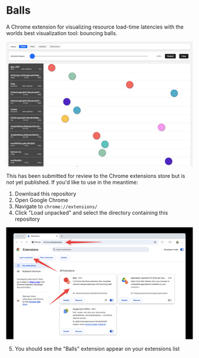 # Balls

A Chrome extension for visualizing resource load-time latencies with the worlds best visualization tool: bouncing balls.

![Screenshot](./screenshot.png)

This has been submitted for review to the Chrome extensions store but is not yet published.
If you'd like to use in the meantime:

1. Download this repository
2. Open Google Chrome
3. Navigate to `chrome://extensions/`
4. Click "Load unpacked" and select the directory containing this repository

![Extensions](./extensions.png)

5. You should see the "Balls" extension appear on your extensions list
